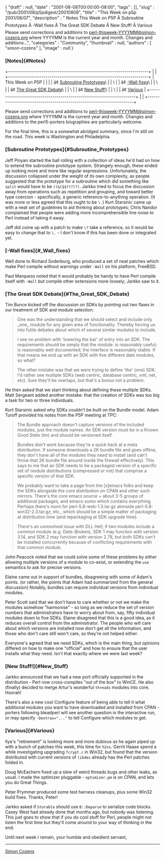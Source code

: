 {
   "draft" : null,
   "date" : "2001-08-08T00:00:00-08:00",
   "tags" : [],
   "slug" : "/pub/2001/08/p5pdigest/20010808",
   "title" : "This Week on p5p 2001/08/07",
   "description" : " Notes This Week on P5P Â Subroutine Prototypes Â -Wall fixes Â The Great SDK Debate Â New Stuff! Â Various Please send corrections and additions to perl-thisweek-YYYYMM@simon-cozens.org where YYYYMM is the current year and month. Changes and additions...",
   "categories" : "Community",
   "thumbnail" : null,
   "authors" : [
      "simon-cozens"
   ],
   "image" : null
}





### [Notes]{#Notes}

+-----------------------------------------------------------------------+
|                                                                       |
+-----------------------------------------------------------------------+
| This Week on P5P                                                      |
|                                                                       |
| â¢ [Subroutine Prototypes](#Subroutine_Prototypes)\                    |
| \                                                                     |
| â¢ [-Wall fixes](#_Wall_fixes)\                                        |
| \                                                                     |
| â¢ [The Great SDK Debate](#The_Great_SDK_Debate)\                      |
| \                                                                     |
| â¢ [New Stuff!](#New_Stuff)\                                           |
| \                                                                     |
| â¢ [Various](#Various)                                                 |
+-----------------------------------------------------------------------+
|                                                                       |
+-----------------------------------------------------------------------+

Please send corrections and additions to
perl-thisweek-YYYYMM@simon-cozens.org where YYYYMM is the current year
and month. Changes and additions to the perl5-porters biographies are
particularly welcome.

For the final time, this is a somewhat abridged summary, since I'm still
on the road. This week is Washington and Philadelphia.

### [Subroutine Prototypes]{#Subroutine_Prototypes}

Jeff Pinyan started the ball rolling with a collection of ideas he'd had
on how to extend the subroutine prototype system. Strangely enough,
these ended up looking more and more like regular expressions.
Unfortunately, the discussion collapsed under the weight of its own
complexity, as people suggested that the prototype for a subroutine
which did something like `split` would have to be `((&($$?)?)?)`. Jarkko
tried to focus the discussion away from operations such as repetition
and grouping, and toward better type coercion - specifically, a generic
reference-to-anything operation. (It was more or less agreed that this
ought to be `\.`) Kurt Starsinic came up with a neat set of guidelines
to aid thinking about prototypes; Chris Nandor complained that people
were adding more incomprehensible line noise to Perl instead of taking
it away.

Jeff did come up with a patch to make `\?` take a reference, so it would
be easy to change that to `\.` - I don't know if this has been done or
integrated yet.

### [-Wall fixes]{#_Wall_fixes}

Well done to Richard Soderburg, who produced a set of neat patches which
make Perl compile without warnings under `-Wall` on his platform,
FreeBSD.

Paul Marquess noted that it would probably be handy to have Perl compile
itself with `-Wall` but compile other extensions more loosely; Jarkko
saw to it.

### [The Great SDK Debate]{#The_Great_SDK_Debate}

Tim Bunce kicked off the discussion on SDKs by pointing out two flaws in
our treatment of SDK and module selection:

> One was the understanding that we should select and include only
> \_one\_ module for any given area of functionality. Thereby forcing us
> into futile debates about which of several similar modules to include.
>
> I see no problem with 'lowering the bar' of entry into an SDK. The
> requirements should be simply that the module: is reasonably useful;
> is reasonably well documented; the interface is reasonably stable. If
> that means we end up with an SDK with five different date modules, so
> what?
>
> The other mistake was that we were trying to define 'the' (one) SDK.
> I'd rather see multiple SDKs (web centric, database centric, xml, net,
> etc). Sure they'll be overlaps, but that's a bonus not a problem.

He then asked that we start thinking about defining these multiple SDKs.
Matt Sergeant added another mistake: that the creation of SDKs was too
big a task for two or three individuals.

Kurt Starsinic asked why SDKs couldn't be built on the Bundle model.
Adam Turoff provided his notes from the P5P meeting at TPC:

> The Bundle approach doesn't capture versions of the included modules,
> just the module names. An SDK version must be in a Known Good State
> (tm) and should be versioned itself.
>
> Bundles don't work because they're a quick hack at a meta
> distribution. If someone downloads a 2K bundle file and goes offline,
> they don't have all of the modules they need to install (and can't
> throw that 2K bundle file around inside the firewall effectively).
> This says to me that an SDK needs to be a packaged version of a
> specific set of module distributions (compressed or not) that comprise
> a specific version of that SDK.
>
> We probably want to take a page from the \[x\]emacs folks and keep the
> SDKs alongside the core distribution on CPAN and other such mirrors.
> There's the core emacs source + about 3-5 groups of additional
> packages, and emacs-sumo which contains everything. Perhaps there's
> room for perl-5.8-web-1.3.tar.gz alonside perl-5.8-win32-2.3.tar.gz,
> etc., which should be a simple matter of packaging at distribution
> time (and repackaging at SDK upgrade time).
>
> There's an unresolved issue with DLL Hell; if two modules include a
> common module (e.g. Date::Broken), SDK 1 may function with version
> 3.14, and SDK 2 may function with version 2.78, but both SDKs can't be
> installed concurrently because of conflicting requirements with that
> common module.

John Peacock noted that we could solve some of these problems by either
allowing multiple versions of a module to co-exist, or extending the
`use` semantics to ask for precise versions.

Elaine came out in support of bundles, disagreeing with some of Adam's
points. (or rather, the points that Adam had summarized from the general
discussion) Notably, bundles can require individual versions from
individual modules.

Peter Scott said that we don't have to care whether or not we make the
modules somehow "harmonise" - so long as we reduce the set of version
numbers that administrators have to worry about from, say, fifty
individual modules down to five SDKs. Elaine disagreed that this is a
good idea, as it reduces overall control from the administrator. The
people who will care about which versions are installed now don't get
all the information, and those who don't care still won't care, so
they're not helped either.

Everyone's agreed that we need SDKs, which is the main thing, but
opinions differed on how to make one "official" and how to ensure that
the user installs what they need. Isn't that exactly where we were last
week?

### [New Stuff!]{#New_Stuff}

Jarkko announced that we had a new port officially supported in the
distribution - Perl now cross-compiles "out of the box" to WinCE. He
also (finally) decided to merge Artur's wonderful `threads` modules into
core. Hoorah!

There's also a new cool Configure feature of being able to tell it what
additional modules you want to have downloaded and installed from CPAN -
porters following bleadperl will see another question in the interactive
run, or may specify `-Dextras="..."` to tell Configure which modules to
get.

### [Various]{#Various}

Ilya's "retirement" is looking more and more dubious as he again piped
up with a bunch of patches this week, this time for `h2xs`. Gerrit Haase
spend a while investigating upgrading `fcrypt.c` in Win32, but found
that the version distributed with current versions of `libdes` already
has the Perl patches folded in.

Doug McEachern fixed up a slew of weird threads bugs and other leaks, as
usual. I made the optimizer pluggable - `optimizer.pm` is on CPAN, and
lets you do Great Things.

Peter Prymmer produced some test harness cleanups, plus some Win32 build
fixes. Thanks, Peter!

Jarkko asked if `Storable` should use `B::Deparse` to serialize code
blocks. Casey West had already done that months ago, but nobody was
listening. This just goes to show that if you do cool stuff for Perl,
people might not listen the first time but they'll come around to your
way of thinking in the end.

Until next week I remain, your humble and obedient servant,

------------------------------------------------------------------------

[Simon Cozens](mailto:simon.co.uk)


